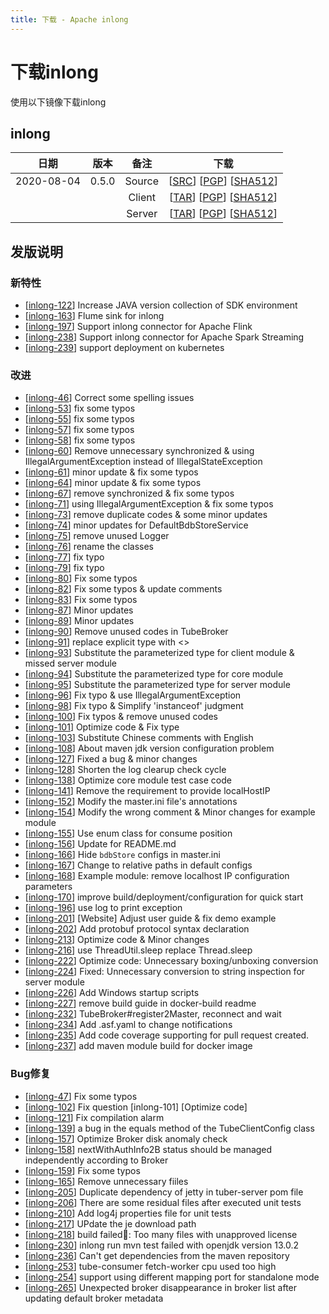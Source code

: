 ```yaml
---
title: 下载 - Apache inlong
---
```


# 下载inlong
  使用以下镜像下载inlong

## inlong
| 日期 | 版本| 备注 | 下载 |
|:---:|:--:|:--:|:--:|
| 2020-08-04 | 0.5.0 | Source | [[SRC](http://www.apache.org/dyn/closer.lua/incubator/inlong/0.5.0-incubating/apache-inlong-0.5.0-incubating-src.tar.gz)]                 [[PGP](https://downloads.apache.org/incubator/inlong/0.5.0-incubating/apache-inlong-0.5.0-incubating-src.tar.gz.asc)]             [[SHA512](https://downloads.apache.org/incubator/inlong/0.5.0-incubating/apache-inlong-0.5.0-incubating-src.tar.gz.sha512)] |
| |                       | Client | [[TAR](http://www.apache.org/dyn/closer.lua/incubator/inlong/0.5.0-incubating/apache-inlong-client-0.5.0-incubating-bin.tar.gz)]          [[PGP](https://downloads.apache.org/incubator/inlong/0.5.0-incubating/apache-inlong-client-0.5.0-incubating-bin.tar.gz.asc)]      [[SHA512](https://downloads.apache.org/incubator/inlong/0.5.0-incubating/apache-inlong-client-0.5.0-incubating-bin.tar.gz.sha512)] |
| |                       | Server | [[TAR](http://www.apache.org/dyn/closer.lua/incubator/inlong/0.5.0-incubating/apache-inlong-server-0.5.0-incubating-bin.tar.gz)]          [[PGP](https://downloads.apache.org/incubator/inlong/0.5.0-incubating/apache-inlong-server-0.5.0-incubating-bin.tar.gz.asc)]      [[SHA512](https://downloads.apache.org/incubator/inlong/0.5.0-incubating/apache-inlong-server-0.5.0-incubating-bin.tar.gz.sha512)] |


## 发版说明

### 新特性
 - [[inlong-122](https://issues.apache.org/jira/browse/inlong-122)] Increase JAVA version collection of SDK environment
 - [[inlong-163](https://issues.apache.org/jira/browse/inlong-163)] Flume sink for inlong
 - [[inlong-197](https://issues.apache.org/jira/browse/inlong-197)] Support inlong connector for Apache Flink
 - [[inlong-238](https://issues.apache.org/jira/browse/inlong-238)] Support inlong connector for Apache Spark Streaming
 - [[inlong-239](https://issues.apache.org/jira/browse/inlong-239)] support deployment on kubernetes
 
### 改进
 - [[inlong-46](https://issues.apache.org/jira/browse/inlong-46)] Correct some spelling issues
 - [[inlong-53](https://issues.apache.org/jira/browse/inlong-53)] fix some typos
 - [[inlong-55](https://issues.apache.org/jira/browse/inlong-55)] fix some typos
 - [[inlong-57](https://issues.apache.org/jira/browse/inlong-57)] fix some typos
 - [[inlong-58](https://issues.apache.org/jira/browse/inlong-58)] fix some typos
 - [[inlong-60](https://issues.apache.org/jira/browse/inlong-60)] Remove unnecessary synchronized & using IllegalArgumentException instead of IllegalStateException
 - [[inlong-61](https://issues.apache.org/jira/browse/inlong-61)] minor update & fix some typos
 - [[inlong-64](https://issues.apache.org/jira/browse/inlong-64)] minor update & fix some typos
 - [[inlong-67](https://issues.apache.org/jira/browse/inlong-67)] remove synchronized & fix some typos
 - [[inlong-71](https://issues.apache.org/jira/browse/inlong-71)] using IllegalArgumentException & fix some typos
 - [[inlong-73](https://issues.apache.org/jira/browse/inlong-73)] remove duplicate codes & some minor updates
 - [[inlong-74](https://issues.apache.org/jira/browse/inlong-74)] minor updates for DefaultBdbStoreService
 - [[inlong-75](https://issues.apache.org/jira/browse/inlong-75)] remove unused Logger
 - [[inlong-76](https://issues.apache.org/jira/browse/inlong-76)] rename the classes
 - [[inlong-77](https://issues.apache.org/jira/browse/inlong-77)] fix typo
 - [[inlong-79](https://issues.apache.org/jira/browse/inlong-79)] fix typo
 - [[inlong-80](https://issues.apache.org/jira/browse/inlong-80)] Fix some typos
 - [[inlong-82](https://issues.apache.org/jira/browse/inlong-82)] Fix some typos & update comments
 - [[inlong-83](https://issues.apache.org/jira/browse/inlong-83)] Fix some typos
 - [[inlong-87](https://issues.apache.org/jira/browse/inlong-87)] Minor updates
 - [[inlong-89](https://issues.apache.org/jira/browse/inlong-89)] Minor updates
 - [[inlong-90](https://issues.apache.org/jira/browse/inlong-90)] Remove unused codes in TubeBroker
 - [[inlong-91](https://issues.apache.org/jira/browse/inlong-91)] replace explicit type with <>
 - [[inlong-93](https://issues.apache.org/jira/browse/inlong-93)] Substitute the parameterized type for client module & missed server module
 - [[inlong-94](https://issues.apache.org/jira/browse/inlong-94)] Substitute the parameterized type for core module
 - [[inlong-95](https://issues.apache.org/jira/browse/inlong-95)] Substitute the parameterized type for server module
 - [[inlong-96](https://issues.apache.org/jira/browse/inlong-96)] Fix typo & use IllegalArgumentException
 - [[inlong-98](https://issues.apache.org/jira/browse/inlong-98)] Fix typo & Simplify 'instanceof' judgment
 - [[inlong-100](https://issues.apache.org/jira/browse/inlong-100)] Fix typos & remove unused codes
 - [[inlong-101](https://issues.apache.org/jira/browse/inlong-101)] Optimize code & Fix type
 - [[inlong-103](https://issues.apache.org/jira/browse/inlong-103)] Substitute Chinese comments with English
 - [[inlong-108](https://issues.apache.org/jira/browse/inlong-108)] About maven jdk version configuration problem
 - [[inlong-127](https://issues.apache.org/jira/browse/inlong-127)] Fixed a bug & minor changes
 - [[inlong-128](https://issues.apache.org/jira/browse/inlong-128)] Shorten the log clearup check cycle
 - [[inlong-138](https://issues.apache.org/jira/browse/inlong-138)] Optimize core module test case code
 - [[inlong-141](https://issues.apache.org/jira/browse/inlong-141)] Remove the requirement to provide localHostIP
 - [[inlong-152](https://issues.apache.org/jira/browse/inlong-152)] Modify the master.ini file's annotations
 - [[inlong-154](https://issues.apache.org/jira/browse/inlong-154)] Modify the wrong comment & Minor changes for example module
 - [[inlong-155](https://issues.apache.org/jira/browse/inlong-155)] Use enum class for consume position
 - [[inlong-156](https://issues.apache.org/jira/browse/inlong-156)] Update for README.md
 - [[inlong-166](https://issues.apache.org/jira/browse/inlong-166)] Hide `bdbStore` configs in master.ini
 - [[inlong-167](https://issues.apache.org/jira/browse/inlong-167)] Change to relative paths in default configs
 - [[inlong-168](https://issues.apache.org/jira/browse/inlong-168)] Example module: remove localhost IP configuration parameters
 - [[inlong-170](https://issues.apache.org/jira/browse/inlong-170)] improve build/deployment/configuration for quick start
 - [[inlong-196](https://issues.apache.org/jira/browse/inlong-196)] use log to print exception
 - [[inlong-201](https://issues.apache.org/jira/browse/inlong-201)] [Website] Adjust user guide & fix demo example
 - [[inlong-202](https://issues.apache.org/jira/browse/inlong-202)] Add protobuf protocol syntax declaration
 - [[inlong-213](https://issues.apache.org/jira/browse/inlong-213)] Optimize code & Minor changes
 - [[inlong-216](https://issues.apache.org/jira/browse/inlong-216)] use ThreadUtil.sleep replace Thread.sleep
 - [[inlong-222](https://issues.apache.org/jira/browse/inlong-222)] Optimize code: Unnecessary boxing/unboxing conversion
 - [[inlong-224](https://issues.apache.org/jira/browse/inlong-224)] Fixed: Unnecessary conversion to string inspection for server module
 - [[inlong-226](https://issues.apache.org/jira/browse/inlong-226)] Add Windows startup scripts
 - [[inlong-227](https://issues.apache.org/jira/browse/inlong-227)] remove build guide in docker-build readme
 - [[inlong-232](https://issues.apache.org/jira/browse/inlong-232)] TubeBroker#register2Master, reconnect and wait
 - [[inlong-234](https://issues.apache.org/jira/browse/inlong-234)] Add .asf.yaml to change notifications
 - [[inlong-235](https://issues.apache.org/jira/browse/inlong-235)] Add code coverage supporting for pull request created.
 - [[inlong-237](https://issues.apache.org/jira/browse/inlong-237)] add maven module build for docker image
 
### Bug修复
 - [[inlong-47](https://issues.apache.org/jira/browse/inlong-47)] Fix some typos
 - [[inlong-102](https://issues.apache.org/jira/browse/inlong-102)] Fix question [inlong-101] [Optimize code]
 - [[inlong-121](https://issues.apache.org/jira/browse/inlong-121)] Fix compilation alarm
 - [[inlong-139](https://issues.apache.org/jira/browse/inlong-139)] a bug in the equals method of the TubeClientConfig class
 - [[inlong-157](https://issues.apache.org/jira/browse/inlong-157)] Optimize Broker disk anomaly check
 - [[inlong-158](https://issues.apache.org/jira/browse/inlong-158)] nextWithAuthInfo2B status should be managed independently according to Broker
 - [[inlong-159](https://issues.apache.org/jira/browse/inlong-159)] Fix some typos
 - [[inlong-165](https://issues.apache.org/jira/browse/inlong-165)] Remove unnecessary fiiles
 - [[inlong-205](https://issues.apache.org/jira/browse/inlong-205)] Duplicate dependency of jetty in tuber-server pom file
 - [[inlong-206](https://issues.apache.org/jira/browse/inlong-206)] There are some residual files after executed unit tests
 - [[inlong-210](https://issues.apache.org/jira/browse/inlong-210)] Add log4j properties file for unit tests
 - [[inlong-217](https://issues.apache.org/jira/browse/inlong-217)] UPdate the je download path
 - [[inlong-218](https://issues.apache.org/jira/browse/inlong-218)] build failed: Too many files with unapproved license
 - [[inlong-230](https://issues.apache.org/jira/browse/inlong-230)] inlong run mvn test failed with openjdk version 13.0.2
 - [[inlong-236](https://issues.apache.org/jira/browse/inlong-236)] Can't get dependencies from the maven repository
 - [[inlong-253](https://issues.apache.org/jira/browse/inlong-253)] tube-consumer fetch-worker cpu used too high
 - [[inlong-254](https://issues.apache.org/jira/browse/inlong-254)] support using different mapping port for standalone mode
 - [[inlong-265](https://issues.apache.org/jira/browse/inlong-265)] Unexpected broker disappearance in broker list after updating default broker metadata
